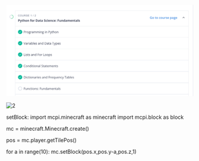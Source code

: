 ![1](https://github.com/MARKJH16/open_hardware/blob/master/1.png)

![2](https://github.com/MARKJH16/open_hardware/blob/master/2.png)

setBlock:
import mcpi.minecraft as minecraft
import mcpi.block as block

mc = minecraft.Minecraft.create()

pos = mc.player.getTilePos()

for a in range(10):
    mc.setBlock(pos.x,pos.y-a,pos.z,1)

